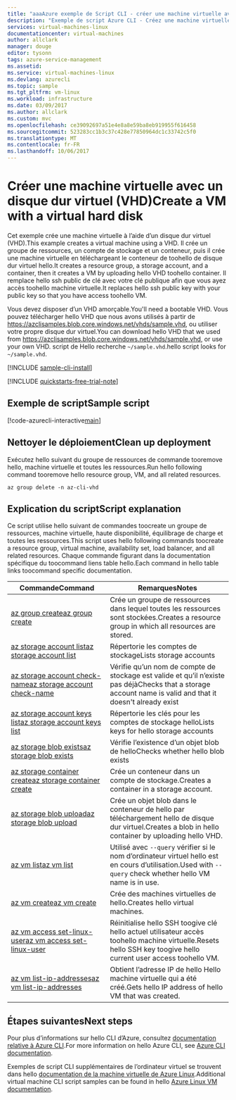 ```yaml
---
title: "aaaAzure exemple de Script CLI - créer une machine virtuelle avec un disque dur virtuel | Documents Microsoft"
description: "Exemple de script Azure CLI - Créez une machine virtuelle avec un disque dur virtuel (VHD)."
services: virtual-machines-linux
documentationcenter: virtual-machines
author: allclark
manager: douge
editor: tysonn
tags: azure-service-management
ms.assetid: 
ms.service: virtual-machines-linux
ms.devlang: azurecli
ms.topic: sample
ms.tgt_pltfrm: vm-linux
ms.workload: infrastructure
ms.date: 03/09/2017
ms.author: allclark
ms.custom: mvc
ms.openlocfilehash: ce39092697a51e4e8a8e59ba8eb919955f616458
ms.sourcegitcommit: 523283cc1b3c37c428e77850964dc1c33742c5f0
ms.translationtype: MT
ms.contentlocale: fr-FR
ms.lasthandoff: 10/06/2017
---
```

# <a name="create-a-vm-with-a-virtual-hard-disk"></a><span data-ttu-id="77079-103">Créer une machine virtuelle avec un disque dur virtuel (VHD)</span><span class="sxs-lookup"><span data-stu-id="77079-103">Create a VM with a virtual hard disk</span></span>

<span data-ttu-id="77079-104">Cet exemple crée une machine virtuelle à l’aide d’un disque dur virtuel (VHD).</span><span class="sxs-lookup"><span data-stu-id="77079-104">This example creates a virtual machine using a VHD.</span></span>
<span data-ttu-id="77079-105">Il crée un groupe de ressources, un compte de stockage et un conteneur, puis il crée une machine virtuelle en téléchargeant le conteneur de toohello de disque dur virtuel hello.</span><span class="sxs-lookup"><span data-stu-id="77079-105">It creates a resource group, a storage account, and a container, then it creates a VM by uploading hello VHD toohello container.</span></span>
<span data-ttu-id="77079-106">Il remplace hello ssh public de clé avec votre clé publique afin que vous ayez accès toohello machine virtuelle.</span><span class="sxs-lookup"><span data-stu-id="77079-106">It replaces hello ssh public key with your public key so that you have access toohello VM.</span></span>

<span data-ttu-id="77079-107">Vous devez disposer d’un VHD amorçable.</span><span class="sxs-lookup"><span data-stu-id="77079-107">You'll need a bootable VHD.</span></span>
<span data-ttu-id="77079-108">Vous pouvez télécharger hello VHD que nous avons utilisés à partir de https://azclisamples.blob.core.windows.net/vhds/sample.vhd, ou utiliser votre propre disque dur virtuel.</span><span class="sxs-lookup"><span data-stu-id="77079-108">You can download hello VHD that we used from https://azclisamples.blob.core.windows.net/vhds/sample.vhd, or use your own VHD.</span></span> <span data-ttu-id="77079-109">script de Hello recherche `~/sample.vhd`.</span><span class="sxs-lookup"><span data-stu-id="77079-109">hello script looks for `~/sample.vhd`.</span></span>

[!INCLUDE [sample-cli-install](../../../includes/sample-cli-install.md)]

[!INCLUDE [quickstarts-free-trial-note](../../../includes/quickstarts-free-trial-note.md)]

## <a name="sample-script"></a><span data-ttu-id="77079-110">Exemple de script</span><span class="sxs-lookup"><span data-stu-id="77079-110">Sample script</span></span>

[!code-azurecli-interactive[main](../../../cli_scripts/virtual-machine/create-vm-vhd/create-vm-vhd.sh "Create VM using a VHD")]

## <a name="clean-up-deployment"></a><span data-ttu-id="77079-111">Nettoyer le déploiement</span><span class="sxs-lookup"><span data-stu-id="77079-111">Clean up deployment</span></span> 

<span data-ttu-id="77079-112">Exécutez hello suivant du groupe de ressources de commande tooremove hello, machine virtuelle et toutes les ressources.</span><span class="sxs-lookup"><span data-stu-id="77079-112">Run hello following command tooremove hello resource group, VM, and all related resources.</span></span>

```azurecli-interactive 
az group delete -n az-cli-vhd
```

## <a name="script-explanation"></a><span data-ttu-id="77079-113">Explication du script</span><span class="sxs-lookup"><span data-stu-id="77079-113">Script explanation</span></span>

<span data-ttu-id="77079-114">Ce script utilise hello suivant de commandes toocreate un groupe de ressources, machine virtuelle, haute disponibilité, équilibrage de charge et toutes les ressources.</span><span class="sxs-lookup"><span data-stu-id="77079-114">This script uses hello following commands toocreate a resource group, virtual machine, availability set, load balancer, and all related resources.</span></span> <span data-ttu-id="77079-115">Chaque commande figurant dans la documentation spécifique du toocommand liens table hello.</span><span class="sxs-lookup"><span data-stu-id="77079-115">Each command in hello table links toocommand specific documentation.</span></span>

| <span data-ttu-id="77079-116">Commande</span><span class="sxs-lookup"><span data-stu-id="77079-116">Command</span></span> | <span data-ttu-id="77079-117">Remarques</span><span class="sxs-lookup"><span data-stu-id="77079-117">Notes</span></span> |
|---|---|
| [<span data-ttu-id="77079-118">az group create</span><span class="sxs-lookup"><span data-stu-id="77079-118">az group create</span></span>](https://docs.microsoft.com/cli/azure/group#create) | <span data-ttu-id="77079-119">Crée un groupe de ressources dans lequel toutes les ressources sont stockées.</span><span class="sxs-lookup"><span data-stu-id="77079-119">Creates a resource group in which all resources are stored.</span></span> |
| [<span data-ttu-id="77079-120">az storage account list</span><span class="sxs-lookup"><span data-stu-id="77079-120">az storage account list</span></span>](https://docs.microsoft.com/cli/azure/storage/account#list) | <span data-ttu-id="77079-121">Répertorie les comptes de stockage</span><span class="sxs-lookup"><span data-stu-id="77079-121">Lists storage accounts</span></span> |
| [<span data-ttu-id="77079-122">az storage account check-name</span><span class="sxs-lookup"><span data-stu-id="77079-122">az storage account check-name</span></span>](https://docs.microsoft.com/cli/azure/storage/account#check-name) | <span data-ttu-id="77079-123">Vérifie qu’un nom de compte de stockage est valide et qu’il n’existe pas déjà</span><span class="sxs-lookup"><span data-stu-id="77079-123">Checks that a storage account name is valid and that it doesn't already exist</span></span> |
| [<span data-ttu-id="77079-124">az storage account keys list</span><span class="sxs-lookup"><span data-stu-id="77079-124">az storage account keys list</span></span>](https://docs.microsoft.com/cli/azure/storage/account/keys#list) | <span data-ttu-id="77079-125">Répertorie les clés pour les comptes de stockage hello</span><span class="sxs-lookup"><span data-stu-id="77079-125">Lists keys for hello storage accounts</span></span> |
| [<span data-ttu-id="77079-126">az storage blob exists</span><span class="sxs-lookup"><span data-stu-id="77079-126">az storage blob exists</span></span>](https://docs.microsoft.com/cli/azure/storage/blob#exists) | <span data-ttu-id="77079-127">Vérifie l’existence d’un objet blob de hello</span><span class="sxs-lookup"><span data-stu-id="77079-127">Checks whether hello blob exists</span></span> |
| [<span data-ttu-id="77079-128">az storage container create</span><span class="sxs-lookup"><span data-stu-id="77079-128">az storage container create</span></span>](https://docs.microsoft.com/cli/azure/storage/container#create) | <span data-ttu-id="77079-129">Crée un conteneur dans un compte de stockage.</span><span class="sxs-lookup"><span data-stu-id="77079-129">Creates a container in a storage account.</span></span> |
| [<span data-ttu-id="77079-130">az storage blob upload</span><span class="sxs-lookup"><span data-stu-id="77079-130">az storage blob upload</span></span>](https://docs.microsoft.com/cli/azure/storage/blob#upload) | <span data-ttu-id="77079-131">Crée un objet blob dans le conteneur de hello par téléchargement hello de disque dur virtuel.</span><span class="sxs-lookup"><span data-stu-id="77079-131">Creates a blob in hello container by uploading hello VHD.</span></span> |
| [<span data-ttu-id="77079-132">az vm list</span><span class="sxs-lookup"><span data-stu-id="77079-132">az vm list</span></span>](https://docs.microsoft.com/cli/azure/vm#list) | <span data-ttu-id="77079-133">Utilisé avec `--query` vérifier si le nom d’ordinateur virtuel hello est en cours d’utilisation.</span><span class="sxs-lookup"><span data-stu-id="77079-133">Used with `--query` check whether hello VM name is in use.</span></span> | 
| [<span data-ttu-id="77079-134">az vm create</span><span class="sxs-lookup"><span data-stu-id="77079-134">az vm create</span></span>](https://docs.microsoft.com/cli/azure/vm/availability-set#create) | <span data-ttu-id="77079-135">Crée des machines virtuelles de hello.</span><span class="sxs-lookup"><span data-stu-id="77079-135">Creates hello virtual machines.</span></span> |
| [<span data-ttu-id="77079-136">az vm access set-linux-user</span><span class="sxs-lookup"><span data-stu-id="77079-136">az vm access set-linux-user</span></span>](https://docs.microsoft.com/cli/azure/vm/access#set-linux-user) | <span data-ttu-id="77079-137">Réinitialise hello SSH toogive clé hello actuel utilisateur accès toohello machine virtuelle.</span><span class="sxs-lookup"><span data-stu-id="77079-137">Resets hello SSH key toogive hello current user access toohello VM.</span></span> |
| [<span data-ttu-id="77079-138">az vm list-ip-addresses</span><span class="sxs-lookup"><span data-stu-id="77079-138">az vm list-ip-addresses</span></span>](https://docs.microsoft.com/cli/azure/vm#list-ip-addresses) | <span data-ttu-id="77079-139">Obtient l’adresse IP de hello Hello machine virtuelle qui a été créé.</span><span class="sxs-lookup"><span data-stu-id="77079-139">Gets hello IP address of hello VM that was created.</span></span> |

## <a name="next-steps"></a><span data-ttu-id="77079-140">Étapes suivantes</span><span class="sxs-lookup"><span data-stu-id="77079-140">Next steps</span></span>

<span data-ttu-id="77079-141">Pour plus d’informations sur hello CLI d’Azure, consultez [documentation relative à Azure CLI](https://docs.microsoft.com/cli/azure/overview).</span><span class="sxs-lookup"><span data-stu-id="77079-141">For more information on hello Azure CLI, see [Azure CLI documentation](https://docs.microsoft.com/cli/azure/overview).</span></span>

<span data-ttu-id="77079-142">Exemples de script CLI supplémentaires de l’ordinateur virtuel se trouvent dans hello [documentation de la machine virtuelle de Azure Linux](../linux/cli-samples.md?toc=%2fazure%2fvirtual-machines%2flinux%2ftoc.json).</span><span class="sxs-lookup"><span data-stu-id="77079-142">Additional virtual machine CLI script samples can be found in hello [Azure Linux VM documentation](../linux/cli-samples.md?toc=%2fazure%2fvirtual-machines%2flinux%2ftoc.json).</span></span>

